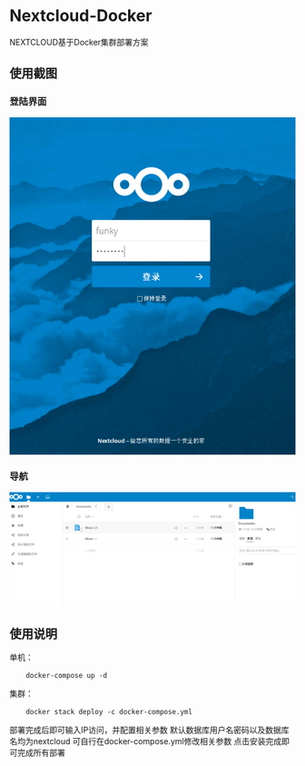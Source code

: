 # Nextcloud-Docker
  NEXTCLOUD基于Docker集群部署方案

## 使用截图

### 登陆界面

![home](./home.png)

### 导航

![info](./info.png)

## 使用说明

  单机：
  
        docker-compose up -d
    
  集群：
  
        docker stack deploy -c docker-compose.yml
  
  部署完成后即可输入IP访问，并配置相关参数
  默认数据库用户名密码以及数据库名均为nextcloud 可自行在docker-compose.yml修改相关参数
  点击安装完成即可完成所有部署
  
